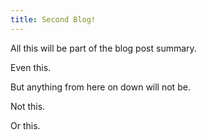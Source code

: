 ```yaml
---
title: Second Blog!
---
```


All this will be part of the blog post summary.

Even this.

<!--truncate-->

But anything from here on down will not be.

Not this.

Or this.